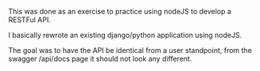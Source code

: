 This was done as an exercise to practice using nodeJS to develop a RESTFul API.

I basically rewrote an existing django/python application using nodeJS.

The goal was to have the API be identical from a user standpoint, from the swagger /api/docs page
it should not look any different.
